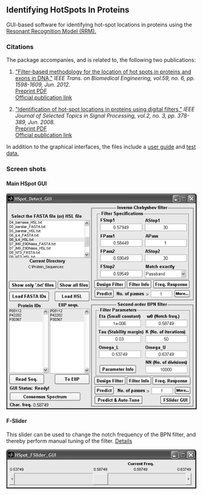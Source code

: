 ## Identifying HotSpots In Proteins
 GUI-based software for identifying hot-spot locations in proteins using the [Resonant Recognition Model (RRM).](https://pubmed.ncbi.nlm.nih.gov/7851912/)
 
 ### Citations
 The package accompanies, and is related to, the following two publications:
 1. ["Filter-based methodology for the location of hot spots in proteins and exons in DNA,"](https://pubmed.ncbi.nlm.nih.gov/22410955/) _IEEE Trans. on Biomedical Engineering, vol.59, no. 6, pp. 1598-1609, Jun. 2012._ <br />
   [Preprint PDF](/Preprints/Preprint_2012_TBME.pdf)  <br />
   [Official publication link](https://pubmed.ncbi.nlm.nih.gov/22410955/)
   
 2. ["Identification of hot-spot locations in proteins using digital filters,"](https://ieeexplore.ieee.org/abstract/document/4550565) _IEEE Journal of Selected Topics in Signal Processing, vol.2, no. 3, pp.  378-389, Jun. 2008._ <br />
   [Preprint PDF](/Preprints/Preprint_2008_JSTSP.pdf)  <br />
   [Official publication link](https://ieeexplore.ieee.org/abstract/document/4550565)

In addition to the graphical interfaces, the files include a [user guide](/UserGuide/HSpot_Detect_GUI_USER_GUIDE.pdf) and [test data.](/TestData/TEST_DATA_PROTEIN_FGFs.txt)

### Screen shots

#### Main HSpot GUI
![Main GUI](/Images/ScreenShot_of_HotSpotGUI.png)

#### F-Slider

This slider can be used to change the notch frequency of the BPN filter, and thereby perform
manual tuning of the filter. [Details](/UserGuide/HSpot_Detect_GUI_USER_GUIDE.pdf)

![F-Slider GUI](/Images/ScreenShot_of_HotSpotFSlider.png)

